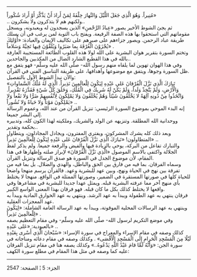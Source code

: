 ------------------------------------------------------------------------

مُنِيراً. وَهُوَ الَّذِي جَعَلَ اللَّيْلَ وَالنَّهارَ خِلْفَةً لِمَنْ أَرادَ أَنْ يَذَّكَّرَ أَوْ أَرادَ شُكُوراً»  
.. ولكنهم هم لا يتذكرون ولا يشكرون..  
ثم يجئ الشوط الأخير يصور «عِبادُ الرَّحْمنِ» الذين يسجدون له ويعبدونه، ويسجل
مقوماتهم التي استحقوا بها هذه الصفة الرفيعة. ويفتح باب التوبة لمن يرغب
في أن يسلك طريقة عباد الرحمن. ويصور جزاءهم على صبرهم على تكاليف الإيمان
والعبادة: «أُوْلئِكَ يُجْزَوْنَ الْغُرْفَةَ بِما صَبَرُوا وَيُلَقَّوْنَ فِيها تَحِيَّةً وَسَلاماً» .  
وتختم السورة بتقرير هوان البشرية على الله لولا هذه القلوب الطائعة
المستجيبة العارفة بالله في هذا القطيع الشارد الضال من المكذبين
والجاحدين..  
وفي هذا الهوان تهوين لما يلقاه منهم رسول الله- صلّى الله عليه وسلّم- فهو
يتفق مع ظل السورة وجوها، ويتفق مع موضوعها وأهدافها، على طريقة التناسق
الفني في القرآن.  
والآن نبدأ الشوط الأول بالتفصيل:  
«تَبارَكَ الَّذِي نَزَّلَ الْفُرْقانَ عَلى عَبْدِهِ لِيَكُونَ لِلْعالَمِينَ نَذِيراً. الَّذِي لَهُ مُلْكُ
السَّماواتِ وَالْأَرْضِ، وَلَمْ يَتَّخِذْ وَلَداً، وَلَمْ يَكُنْ لَهُ شَرِيكٌ فِي الْمُلْكِ، وَخَلَقَ كُلَّ شَيْءٍ
فَقَدَّرَهُ تَقْدِيراً. وَاتَّخَذُوا مِنْ دُونِهِ آلِهَةً لا يَخْلُقُونَ شَيْئاً وَهُمْ يُخْلَقُونَ وَلا يَمْلِكُونَ
لِأَنْفُسِهِمْ ضَرًّا وَلا نَفْعاً وَلا يَمْلِكُونَ مَوْتاً وَلا حَياةً وَلا نُشُوراً» ..  
إنه البدء الموحي بموضوع السورة الرئيسي: تنزيل القرآن من عند الله، وعموم
الرسالة إلى البشر جميعا.  
ووحدانية الله المطلقة. وتنزيهه عن الولد والشريك، وملكيته لهذا الكون كله،
وتدبيره بحكمة وتقدير..  
وبعد ذلك كله يشرك المشركون، ويفتري المفترون، ويجادل المجادلون، ويتطاول
المتطاولون! «تَبارَكَ الَّذِي نَزَّلَ الْفُرْقانَ عَلى عَبْدِهِ لِيَكُونَ لِلْعالَمِينَ نَذِيراً» ..  
والتبارك تفاعل من البركة، يوحي بالزيادة فيها والفيض والرفعة جميعا. ولم
يذكر لفظ الجلالة واكتفى بالاسم الموصول «الَّذِي نَزَّلَ الْفُرْقانَ» لإبراز صلته
وإظهارها في هذا المقام، لأن موضوع الجدل في السورة هو صدق الرسالة وتنزيل
القرآن.  
وسماه الفرقان. بما فيه من فارق بين الحق والباطل، والهدي والضلال. بل بما
فيه من تفرقة بين نهج في الحياة ونهج، وبين عهد للبشرية وعهد. فالقرآن يرسم
منهجا واضحا للحياة كلها في صورتها المستقرة في الضمير، وصورتها الممثلة في
الواقع. منهجا لا يختلط بأي منهج آخر مما عرفته البشرية قبله. ويمثل عهدا
جديدا للبشرية في مشاعرها وفي واقعها لا يختلط كذلك بكل ما كان قبله. فهو
فرقان بهذا المعنى الواسع الكبير.  
فرقان ينتهي به عهد الطفولة ويبدأ به عهد الرشد. وينتهي به عهد الخوارق
المادية ويبدأ به عهد المعجزات العقلية.  
وينتهي به عهد الرسالات المحلية الموقوتة، ويبدأ به عهد الرسالة العامة
الشاملة: «لِيَكُونَ لِلْعالَمِينَ نَذِيراً» .  
وفي موضع التكريم لرسول الله- صلّى الله عليه وسلّم- وفي مقام التعظيم يصفه
بالعبودية: «عَلى عَبْدِهِ» ..  
كذلك وصفه في مقام الإسراء والمعراج في سورة الإسراء: «سُبْحانَ الَّذِي أَسْرى
بِعَبْدِهِ لَيْلًا مِنَ الْمَسْجِدِ الْحَرامِ إِلَى الْمَسْجِدِ الْأَقْصَى» . وكذلك وصفه في مقام
دعائه ومناجاته في سورة الجن: «وَأَنَّهُ لَمَّا قامَ عَبْدُ اللَّهِ يَدْعُوهُ..» وكذلك يصفه
هنا في مقام تنزيل الفرقان عليه كما وصفه في مثل هذا المقام في مطلع سورة
الكهف:

------------------------------------------------------------------------

الجزء: 5 ¦ الصفحة: 2547
